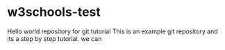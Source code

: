 # w3schools-test
Hello world repository for git tutorial
This is an example git repository and its a step by step tutorial.
we can 
